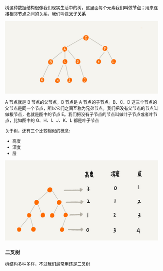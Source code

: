 树这种数据结构很像我们现实生活中的树，这里面每个元素我们叫做**节点**；用来连接相邻节点之间的关系，我们叫做**父子关系**

![](./img/tree.PNG "")

A 节点就是 B 节点的父节点，B 节点是 A 节点的子节点。B、C、D 这三个节点的父节点是同一个节点，所以它们之间互称为兄弟节点。我们把没有父节点的节点叫做根节点，也就是图中的节点 E。我们把没有子节点的节点叫做叶子节点或者叶节点，比如图中的 G、H、I、J、K、L 都是叶子节点

关于树，还有三个比较相似的概念:
- 高度
- 深度
- 层

![](./img/tree2.PNG "")

### 二叉树
树结构多种多样，不过我们最常用还是二叉树

